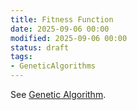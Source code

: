 ```yaml
---
title: Fitness Function
date: 2025-09-06 00:00
modified: 2025-09-06 00:00
status: draft
tags:
- GeneticAlgorithms
---
```


See [Genetic Algorithm](genetic-algorithms.md).